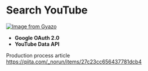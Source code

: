 # Search YouTube
[![Image from Gyazo](https://i.gyazo.com/9e737fffd5b739f31936b3a0c1b2f0fe.gif)](https://gyazo.com/9e737fffd5b739f31936b3a0c1b2f0fe)

- **Google OAuth 2.0**
- **YouTube Data API**



Production process article
https://qiita.com/_norun/items/27c23cc656437781dcb4



